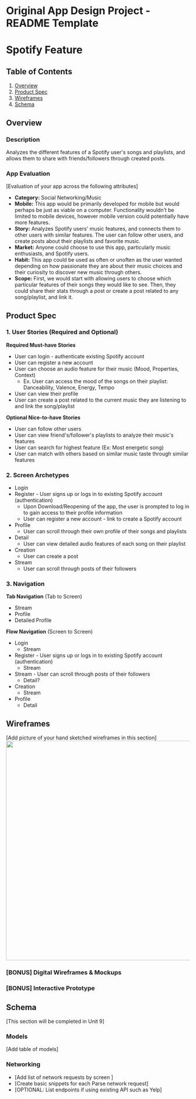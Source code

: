 Original App Design Project - README Template
===

# Spotify Feature

## Table of Contents
1. [Overview](#Overview)
1. [Product Spec](#Product-Spec)
1. [Wireframes](#Wireframes)
2. [Schema](#Schema)

## Overview
### Description
Analyzes the different features of a Spotify user's songs and playlists, and allows them to share with friends/followers through created posts.

### App Evaluation
[Evaluation of your app across the following attributes]
- **Category:** Social Networking/Music
- **Mobile:** This app would be primarily developed for mobile but would perhaps be just as viable on a computer. Functionality wouldn’t be limited to mobile devices, however mobile version could potentially have more features.
- **Story:** Analyzes Spotify users' music features, and connects them to other users with similar features. The user can follow other users, and create posts about their playlists and favorite music.
- **Market:** Anyone could choose to use this app, particularly music enthusiasts, and Spotify users. 
- **Habit:** This app could be used as often or unoften as the user wanted depending on how passionate they are about their music choices and their curiosity to discover new music through others. 
- **Scope:** First, we would start with allowing users to choose which particular features of their songs they would like to see. Then, they could share their stats through a post or create a post related to any song/playlist, and link it.

## Product Spec

### 1. User Stories (Required and Optional)

**Required Must-have Stories**

* User can login - authenticate existing Spotify account
* User can register a new account
* User can choose an audio feature for their music (Mood, Properties, Context)
    * Ex. User can access the mood of the songs on their playlist: Danceability, Valence, Energy, Tempo
* User can view their profile
* User can create a post related to the current music they are listening to and link the song/playlist

**Optional Nice-to-have Stories**

* User can follow other users
* User can view friend's/follower's playlists to analyze their music's features
* User can search for highest feature (Ex: Most energetic song)
* User can match with others based on similar music taste through similar features

### 2. Screen Archetypes

* Login
* Register - User signs up or logs in to existing Spotify account (authentication)
   * Upon Download/Reopening of the app, the user is prompted to log in to gain access to their profile information
   * User can register a new account - link to create a Spotify account
* Profile  
    * User can scroll through their own profile of their songs and playlists
* Detail
    * User can view detailed audio features of each song on their playlist
* Creation
    * User can create a post 
* Stream
    * User can scroll through posts of their followers

### 3. Navigation

**Tab Navigation** (Tab to Screen)

* Stream
* Profile
* Detailed Profile

**Flow Navigation** (Screen to Screen)

* Login
   * Stream
* Register - User signs up or logs in to existing Spotify account (authentication)
   * Stream
* Stream - User can scroll through posts of their followers
   * Detail?
* Creation
   * Stream
* Profile
   * Detail

## Wireframes
[Add picture of your hand sketched wireframes in this section]
<img src="YOUR_WIREFRAME_IMAGE_URL" width=600>

### [BONUS] Digital Wireframes & Mockups

### [BONUS] Interactive Prototype

## Schema 
[This section will be completed in Unit 9]
### Models
[Add table of models]
### Networking
- [Add list of network requests by screen ]
- [Create basic snippets for each Parse network request]
- [OPTIONAL: List endpoints if using existing API such as Yelp]
